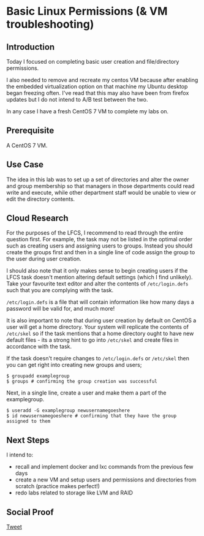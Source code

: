 

# Basic Linux Permissions (& VM troubleshooting)

## Introduction

Today I focused on completing basic user creation and file/directory permissions.

I also needed to remove and recreate my centos VM because after enabling the embedded virtualization option on that machine my Ubuntu desktop began freezing often. I've read that this may also have been from firefox updates but I do not intend to A/B test between the two. 

In any case I have a fresh CentOS 7 VM to complete my labs on.

## Prerequisite

A CentOS 7 VM.

## Use Case

The idea in this lab was to set up a set of directories and alter the owner and group membership so that managers in those departments could read write and execute, while other department staff would be unable to view or edit the directory contents. 

## Cloud Research

For the purposes of the LFCS, I recommend to read through the entire question first. For example, the task may not be listed in the optimal order such as creating users and assigning users to groups. Instead you should create the groups first and then in a single line of code assign the group to the user during user creation. 


I should also note that it only makes sense to begin creating users if the LFCS task doesn't mention altering default settings (which I find unlikely). Take your favourite text editor and alter the contents of ```/etc/login.defs``` such that you are complying with the task. 

```/etc/login.defs``` is a file that will contain information like how many days a password will be valid for, and much more!

It is also important to note that during user creation by default on CentOS a user will get a home directory. Your system will replicate the contents of ```/etc/skel``` so if the task mentions that a home directory ought to have new default files - its a strong hint to go into ```/etc/skel``` and create files in accordance with the task.

If the task doesn't require changes to  ```/etc/login.defs``` or ```/etc/skel``` then you can get right into creating new groups and users;

```
$ groupadd examplegroup
$ groups # confirming the group creation was successful
```
Next, in a single line, create a user and make them a part of the examplegroup.

```
$ useradd -G examplegroup newusernamegoeshere
$ id newusernamegoeshere # confirming that they have the group assigned to them
```

## Next Steps

I intend to:

- recall and implement docker and lxc commands from the previous few days
- create a new VM and setup users and permissions and directories from scratch (practice makes perfect!)
- redo labs related to storage like LVM and RAID

## Social Proof

[Tweet]()